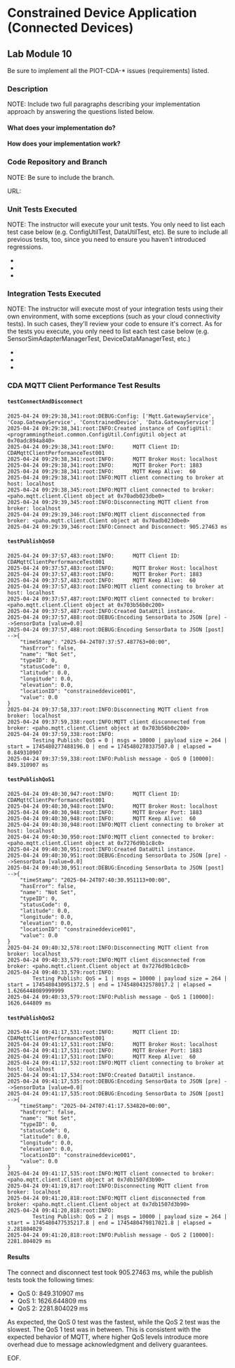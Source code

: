 # Constrained Device Application (Connected Devices)

## Lab Module 10

Be sure to implement all the PIOT-CDA-\* issues (requirements) listed.

### Description

NOTE: Include two full paragraphs describing your implementation approach by answering the questions listed below.

#### What does your implementation do?

#### How does your implementation work?

### Code Repository and Branch

NOTE: Be sure to include the branch.

URL:

### Unit Tests Executed

NOTE: The instructor will execute your unit tests. You only need to list each test case below
(e.g. ConfigUtilTest, DataUtilTest, etc). Be sure to include all previous tests, too,
since you need to ensure you haven't introduced regressions.

-
-
-

### Integration Tests Executed

NOTE: The instructor will execute most of your integration tests using their own environment, with
some exceptions (such as your cloud connectivity tests). In such cases, they'll review
your code to ensure it's correct. As for the tests you execute, you only need to list each
test case below (e.g. SensorSimAdapterManagerTest, DeviceDataManagerTest, etc.)

-
-
-

### CDA MQTT Client Performance Test Results

#### `testConnectAndDisconnect`

```text
2025-04-24 09:29:38,341:root:DEBUG:Config: ['Mqtt.GatewayService', 'Coap.GatewayService', 'ConstrainedDevice', 'Data.GatewayService']
2025-04-24 09:29:38,341:root:INFO:Created instance of ConfigUtil: <programmingtheiot.common.ConfigUtil.ConfigUtil object at 0x70adc894a840>
2025-04-24 09:29:38,341:root:INFO:      MQTT Client ID:   CDAMqttClientPerformanceTest001
2025-04-24 09:29:38,341:root:INFO:      MQTT Broker Host: localhost
2025-04-24 09:29:38,341:root:INFO:      MQTT Broker Port: 1883
2025-04-24 09:29:38,341:root:INFO:      MQTT Keep Alive:  60
2025-04-24 09:29:38,341:root:INFO:MQTT client connecting to broker at host: localhost
2025-04-24 09:29:38,345:root:INFO:MQTT client connected to broker: <paho.mqtt.client.Client object at 0x70adb023dbe0>
2025-04-24 09:29:39,345:root:INFO:Disconnecting MQTT client from broker: localhost
2025-04-24 09:29:39,346:root:INFO:MQTT client disconnected from broker: <paho.mqtt.client.Client object at 0x70adb023dbe0>
2025-04-24 09:29:39,346:root:INFO:Connect and Disconnect: 905.27463 ms
```

#### `testPublishQoS0`

```text
2025-04-24 09:37:57,483:root:INFO:      MQTT Client ID:   CDAMqttClientPerformanceTest001
2025-04-24 09:37:57,483:root:INFO:      MQTT Broker Host: localhost
2025-04-24 09:37:57,483:root:INFO:      MQTT Broker Port: 1883
2025-04-24 09:37:57,483:root:INFO:      MQTT Keep Alive:  60
2025-04-24 09:37:57,483:root:INFO:MQTT client connecting to broker at host: localhost
2025-04-24 09:37:57,487:root:INFO:MQTT client connected to broker: <paho.mqtt.client.Client object at 0x703b56b0c200>
2025-04-24 09:37:57,487:root:INFO:Created DataUtil instance.
2025-04-24 09:37:57,488:root:DEBUG:Encoding SensorData to JSON [pre] -->SensorData [value=0.0]
2025-04-24 09:37:57,488:root:DEBUG:Encoding SensorData to JSON [post] -->{
    "timeStamp": "2025-04-24T07:37:57.487763+00:00",
    "hasError": false,
    "name": "Not Set",
    "typeID": 0,
    "statusCode": 0,
    "latitude": 0.0,
    "longitude": 0.0,
    "elevation": 0.0,
    "locationID": "constraineddevice001",
    "value": 0.0
}
2025-04-24 09:37:58,337:root:INFO:Disconnecting MQTT client from broker: localhost
2025-04-24 09:37:59,338:root:INFO:MQTT client disconnected from broker: <paho.mqtt.client.Client object at 0x703b56b0c200>
2025-04-24 09:37:59,338:root:INFO:
        Testing Publish: QoS = 0 | msgs = 10000 | payload size = 264 | start = 1745480277488196.0 | end = 1745480278337507.0 | elapsed = 0.849310907
2025-04-24 09:37:59,338:root:INFO:Publish message - QoS 0 [10000]: 849.310907 ms
```

#### `testPublishQoS1`

```text
2025-04-24 09:40:30,947:root:INFO:      MQTT Client ID:   CDAMqttClientPerformanceTest001
2025-04-24 09:40:30,948:root:INFO:      MQTT Broker Host: localhost
2025-04-24 09:40:30,948:root:INFO:      MQTT Broker Port: 1883
2025-04-24 09:40:30,948:root:INFO:      MQTT Keep Alive:  60
2025-04-24 09:40:30,948:root:INFO:MQTT client connecting to broker at host: localhost
2025-04-24 09:40:30,950:root:INFO:MQTT client connected to broker: <paho.mqtt.client.Client object at 0x7276d9b1c8c0>
2025-04-24 09:40:30,951:root:INFO:Created DataUtil instance.
2025-04-24 09:40:30,951:root:DEBUG:Encoding SensorData to JSON [pre] -->SensorData [value=0.0]
2025-04-24 09:40:30,951:root:DEBUG:Encoding SensorData to JSON [post] -->{
    "timeStamp": "2025-04-24T07:40:30.951113+00:00",
    "hasError": false,
    "name": "Not Set",
    "typeID": 0,
    "statusCode": 0,
    "latitude": 0.0,
    "longitude": 0.0,
    "elevation": 0.0,
    "locationID": "constraineddevice001",
    "value": 0.0
}
2025-04-24 09:40:32,578:root:INFO:Disconnecting MQTT client from broker: localhost
2025-04-24 09:40:33,579:root:INFO:MQTT client disconnected from broker: <paho.mqtt.client.Client object at 0x7276d9b1c8c0>
2025-04-24 09:40:33,579:root:INFO:
        Testing Publish: QoS = 1 | msgs = 10000 | payload size = 264 | start = 1745480430951372.5 | end = 1745480432578017.2 | elapsed = 1.6266448089999999
2025-04-24 09:40:33,579:root:INFO:Publish message - QoS 1 [10000]: 1626.644809 ms
```

#### `testPublishQoS2`

```text
2025-04-24 09:41:17,531:root:INFO:      MQTT Client ID:   CDAMqttClientPerformanceTest001
2025-04-24 09:41:17,531:root:INFO:      MQTT Broker Host: localhost
2025-04-24 09:41:17,531:root:INFO:      MQTT Broker Port: 1883
2025-04-24 09:41:17,531:root:INFO:      MQTT Keep Alive:  60
2025-04-24 09:41:17,532:root:INFO:MQTT client connecting to broker at host: localhost
2025-04-24 09:41:17,534:root:INFO:Created DataUtil instance.
2025-04-24 09:41:17,535:root:DEBUG:Encoding SensorData to JSON [pre] -->SensorData [value=0.0]
2025-04-24 09:41:17,535:root:DEBUG:Encoding SensorData to JSON [post] -->{
    "timeStamp": "2025-04-24T07:41:17.534820+00:00",
    "hasError": false,
    "name": "Not Set",
    "typeID": 0,
    "statusCode": 0,
    "latitude": 0.0,
    "longitude": 0.0,
    "elevation": 0.0,
    "locationID": "constraineddevice001",
    "value": 0.0
}
2025-04-24 09:41:17,535:root:INFO:MQTT client connected to broker: <paho.mqtt.client.Client object at 0x7db1507d3b90>
2025-04-24 09:41:19,817:root:INFO:Disconnecting MQTT client from broker: localhost
2025-04-24 09:41:20,818:root:INFO:MQTT client disconnected from broker: <paho.mqtt.client.Client object at 0x7db1507d3b90>
2025-04-24 09:41:20,818:root:INFO:
        Testing Publish: QoS = 2 | msgs = 10000 | payload size = 264 | start = 1745480477535217.8 | end = 1745480479817021.8 | elapsed = 2.281804029
2025-04-24 09:41:20,818:root:INFO:Publish message - QoS 2 [10000]: 2281.804029 ms
```

#### Results

The connect and disconnect test took 905.27463 ms, while the publish tests took the following times:

- QoS 0: 849.310907 ms
- QoS 1: 1626.644809 ms
- QoS 2: 2281.804029 ms

As expected, the QoS 0 test was the fastest, while the QoS 2 test was the slowest. The QoS 1 test was in between. This is consistent with the expected behavior of MQTT, where higher QoS levels introduce more overhead due to message acknowledgment and delivery guarantees.

EOF.
